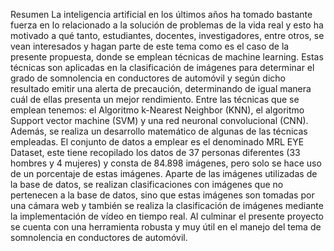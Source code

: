 Resumen
La inteligencia artificial en los últimos años ha tomado bastante fuerza en lo
relacionado a la solución de problemas de la vida real y esto ha motivado a qué tanto,
estudiantes, docentes, investigadores, entre otros, se vean interesados y hagan parte de este
tema como es el caso de la presente propuesta, donde se emplean técnicas de machine
learning. Estas técnicas son aplicadas en la clasificación de imágenes para determinar el
grado de somnolencia en conductores de automóvil y según dicho resultado emitir una
alerta de precaución, determinando de igual manera cuál de ellas presenta un mejor
rendimiento. Entre las técnicas que se emplean tenemos: el Algoritmo k-Nearest Neighbor
(KNN), el algoritmo Support vector machine (SVM) y una red neuronal convolucional
(CNN). Además, se realiza un desarrollo matemático de algunas de las técnicas empleadas.
El conjunto de datos a emplear es el denominado MRL EYE Dataset, este tiene recopilado
los datos de 37 personas diferentes (33 hombres y 4 mujeres) y consta de 84.898 imágenes,
pero solo se hace uso de un porcentaje de estas imágenes. Aparte de las imágenes
utilizadas de la base de datos, se realizan clasificaciones con imágenes que no pertenecen a
la base de datos, sino que estas imágenes son tomadas por una cámara web y también se
realiza la clasificación de imágenes mediante la implementación de vídeo en tiempo real. Al
culminar el presente proyecto se cuenta con una herramienta robusta y muy útil en el
manejo del tema de somnolencia en conductores de automóvil.
